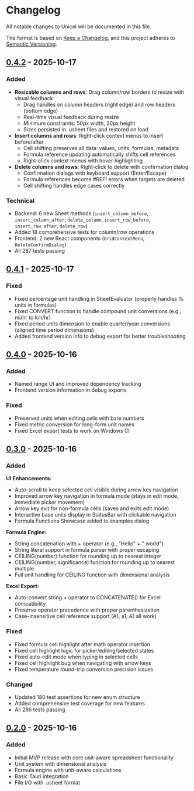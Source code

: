 # Changelog

All notable changes to Unicel will be documented in this file.

The format is based on [Keep a Changelog](https://keepachangelog.com/en/1.0.0/),
and this project adheres to [Semantic Versioning](https://semver.org/spec/v2.0.0.html).

## [0.4.2] - 2025-10-17

### Added
- **Resizable columns and rows**: Drag column/row borders to resize with visual feedback
  - Drag handles on column headers (right edge) and row headers (bottom edge)
  - Real-time visual feedback during resize
  - Minimum constraints: 50px width, 20px height
  - Sizes persisted in .usheet files and restored on load
- **Insert columns and rows**: Right-click context menus to insert before/after
  - Cell shifting preserves all data: values, units, formulas, metadata
  - Formula reference updating automatically shifts cell references
  - Right-click context menus with hover highlighting
- **Delete columns and rows**: Right-click to delete with confirmation dialog
  - Confirmation dialogs with keyboard support (Enter/Escape)
  - Formula references become #REF! errors when targets are deleted
  - Cell shifting handles edge cases correctly

### Technical
- Backend: 6 new Sheet methods (`insert_column_before`, `insert_column_after`, `delete_column`, `insert_row_before`, `insert_row_after`, `delete_row`)
- Added 18 comprehensive tests for column/row operations
- Frontend: 2 new React components (`GridContextMenu`, `DeleteConfirmDialog`)
- All 287 tests passing

## [0.4.1] - 2025-10-17

### Fixed
- Fixed percentage unit handling in SheetEvaluator (properly handles % units in formulas)
- Fixed CONVERT function to handle compound unit conversions (e.g., mi/hr to km/hr)
- Fixed period units dimension to enable quarter/year conversions (aligned time period dimensions)
- Added frontend version info to debug export for better troubleshooting

## [0.4.0] - 2025-10-16

### Added
- Named range UI and improved dependency tracking
- Frontend version information in debug exports

### Fixed
- Preserved units when editing cells with bare numbers
- Fixed metric conversion for long-form unit names
- Fixed Excel export tests to work on Windows CI

## [0.3.0] - 2025-10-16

### Added

**UI Enhancements:**
- Auto-scroll to keep selected cell visible during arrow key navigation
- Improved arrow key navigation in formula mode (stays in edit mode, immediate picker movement)
- Arrow key exit for non-formula cells (saves and exits edit mode)
- Interactive base units display in StatusBar with clickable navigation
- Formula Functions Showcase added to examples dialog

**Formula Engine:**
- String concatenation with + operator (e.g., "Hello" + " world")
- String literal support in formula parser with proper escaping
- CEILING(number) function for rounding up to nearest integer
- CEILING(number, significance) function for rounding up to nearest multiple
- Full unit handling for CEILING function with dimensional analysis

**Excel Export:**
- Auto-convert string + operator to CONCATENATE() for Excel compatibility
- Preserve operator precedence with proper parenthesization
- Case-insensitive cell reference support (A1, a1, A1 all work)

### Fixed
- Fixed formula cell highlight after math operator insertion
- Fixed cell highlight logic for picker/editing/selected states
- Fixed auto-edit mode when typing in selected cells
- Fixed cell highlight bug when navigating with arrow keys
- Fixed temperature round-trip conversion precision issues

### Changed
- Updated 180 test assertions for new enum structure
- Added comprehensive test coverage for new features
- All 286 tests passing

## [0.2.0] - 2025-10-16

### Added
- Initial MVP release with core unit-aware spreadsheet functionality
- Unit system with dimensional analysis
- Formula engine with unit-aware calculations
- Basic Tauri integration
- File I/O with .usheet format

[0.4.2]: https://github.com/jacksodj/unicel/compare/v0.4.1...v0.4.2
[0.4.1]: https://github.com/jacksodj/unicel/compare/v0.4.0...v0.4.1
[0.4.0]: https://github.com/jacksodj/unicel/compare/v0.3.0...v0.4.0
[0.3.0]: https://github.com/jacksodj/unicel/compare/v0.2.0...v0.3.0
[0.2.0]: https://github.com/jacksodj/unicel/releases/tag/v0.2.0
